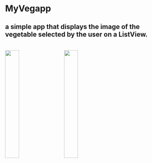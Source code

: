 # MyVegapp
## a simple app that displays the image of the vegetable selected by the user on a ListView.


#
<image src="https://github.com/25THELL52/Dictionnary_sqlite_db/assets/79938851/e8c2e65c-22c9-44e0-b47a-c532bb9f12d5" width="30%" height="30%"> &nbsp;&nbsp;&nbsp;&nbsp;&nbsp;&nbsp;&nbsp;&nbsp;  <image src="https://github.com/25THELL52/Dictionnary_sqlite_db/assets/79938851/0249f5a0-e14a-4990-9afe-d4969b871c84" width="30%" height="30%">   
